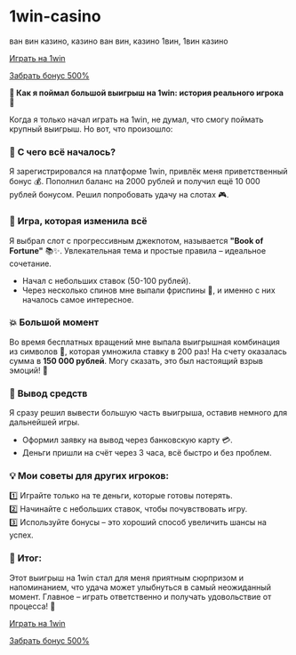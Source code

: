 # 1win-casino
ван вин казино, казино ван вин, казино 1вин, 1вин казино

[Играть на 1win](https://1wueu.com/casino/list/4?sub1=gh)

[Забрать бонус 500%](https://1wueu.com/casino/list/4?sub1=gh)

**🎰 Как я поймал большой выигрыш на 1win: история реального игрока 🎲**  

Когда я только начал играть на 1win, не думал, что смогу поймать крупный выигрыш. Но вот, что произошло:  

### 🌟 **С чего всё началось?**  
Я зарегистрировался на платформе 1win, привлёк меня приветственный бонус 💰. Пополнил баланс на 2000 рублей и получил ещё 10 000 рублей бонусом. Решил попробовать удачу на слотах 🎮.  

### 🎡 **Игра, которая изменила всё**  
Я выбрал слот с прогрессивным джекпотом, называется **"Book of Fortune"** 📚✨. Увлекательная тема и простые правила – идеальное сочетание.  
- Начал с небольших ставок (50-100 рублей).  
- Через несколько спинов мне выпали фриспины 🎁, и именно с них началось самое интересное.  

### 💥 **Большой момент**  
Во время бесплатных вращений мне выпала выигрышная комбинация из символов 💎, которая умножила ставку в 200 раз! На счету оказалась сумма в **150 000 рублей**. Могу сказать, это был настоящий взрыв эмоций! 🎉  

### 🏦 **Вывод средств**  
Я сразу решил вывести большую часть выигрыша, оставив немного для дальнейшей игры.  
- Оформил заявку на вывод через банковскую карту 💳.  
- Деньги пришли на счёт через 3 часа, всё быстро и без проблем.  

### 💡 **Мои советы для других игроков:**  
1️⃣ Играйте только на те деньги, которые готовы потерять.  
2️⃣ Начинайте с небольших ставок, чтобы почувствовать игру.  
3️⃣ Используйте бонусы – это хороший способ увеличить шансы на успех.  

### 🤔 **Итог:**  
Этот выигрыш на 1win стал для меня приятным сюрпризом и напоминанием, что удача может улыбнуться в самый неожиданный момент. Главное – играть ответственно и получать удовольствие от процесса! 🚀  

[Играть на 1win](https://1wueu.com/casino/list/4?sub1=gh)

[Забрать бонус 500%](https://1wueu.com/casino/list/4?sub1=gh)
